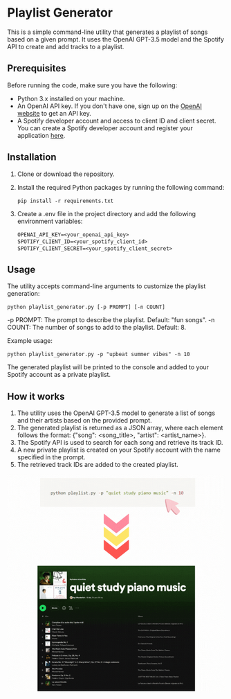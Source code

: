 # Playlist Generator

This is a simple command-line utility that generates a playlist of songs based on a given prompt. It uses the OpenAI GPT-3.5 model and the Spotify API to create and add tracks to a playlist.

## Prerequisites

Before running the code, make sure you have the following:

- Python 3.x installed on your machine.
- An OpenAI API key. If you don't have one, sign up on the [OpenAI website](https://openai.com/) to get an API key.
- A Spotify developer account and access to client ID and client secret. You can create a Spotify developer account and register your application [here](https://developer.spotify.com/dashboard/).

## Installation

1. Clone or download the repository.
2. Install the required Python packages by running the following command:

   ```shell
   pip install -r requirements.txt
   ```

3. Create a .env file in the project directory and add the following environment variables:

   ```
   OPENAI_API_KEY=<your_openai_api_key>
   SPOTIFY_CLIENT_ID=<your_spotify_client_id>
   SPOTIFY_CLIENT_SECRET=<your_spotify_client_secret>
   ```

## Usage

The utility accepts command-line arguments to customize the playlist generation:

    python playlist_generator.py [-p PROMPT] [-n COUNT]

-p PROMPT: The prompt to describe the playlist. Default: "fun songs".
-n COUNT: The number of songs to add to the playlist. Default: 8.

Example usage:

    python playlist_generator.py -p "upbeat summer vibes" -n 10

The generated playlist will be printed to the console and added to your Spotify account as a private playlist.

## How it works

1. The utility uses the OpenAI GPT-3.5 model to generate a list of songs and their artists based on the provided prompt.
2. The generated playlist is returned as a JSON array, where each element follows the format: {"song": <song_title>, "artist": <artist_name>}.
3. The Spotify API is used to search for each song and retrieve its track ID.
4. A new private playlist is created on your Spotify account with the name specified in the prompt.
5. The retrieved track IDs are added to the created playlist.

![Spotify_Playlist](Spotify_Playlist.gif)
